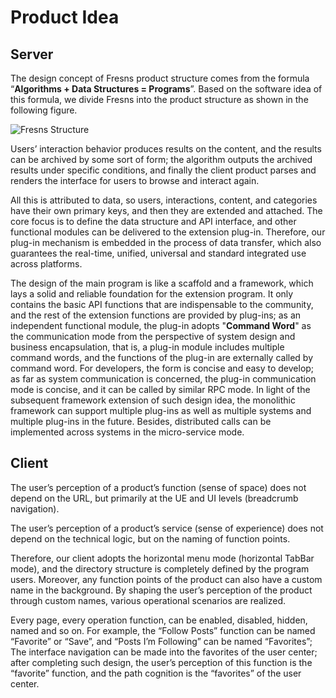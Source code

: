 # Product Idea

## Server

The design concept of Fresns product structure comes from the formula “**Algorithms + Data Structures = Programs**”. Based on the software idea of this formula, we divide Fresns into the product structure as shown in the following figure.

![Fresns Structure](https://files.fresns.org/docs/images/idea.png)

Users’ interaction behavior produces results on the content, and the results can be archived by some sort of form; the algorithm outputs the archived results under specific conditions, and finally the client product parses and renders the interface for users to browse and interact again.

All this is attributed to data, so users, interactions, content, and categories have their own primary keys, and then they are extended and attached. The core focus is to define the data structure and API interface, and other functional modules can be delivered to the extension plug-in. Therefore, our plug-in mechanism is embedded in the process of data transfer, which also guarantees the real-time, unified, universal and standard integrated use across platforms.

The design of the main program is like a scaffold and a framework, which lays a solid and reliable foundation for the extension program. It only contains the basic API functions that are indispensable to the community, and the rest of the extension functions are provided by plug-ins; as an independent functional module, the plug-in adopts "**Command Word**" as the communication mode from the perspective of system design and business encapsulation, that is, a plug-in module includes multiple command words, and the functions of the plug-in are externally called by command word. For developers, the form is concise and easy to develop; as far as system communication is concerned, the plug-in communication mode is concise, and it can be called by similar RPC mode. In light of the subsequent framework extension of such design idea, the monolithic framework can support multiple plug-ins as well as multiple systems and multiple plug-ins in the future. Besides, distributed calls can be implemented across systems in the micro-service mode.

## Client

The user’s perception of a product’s function (sense of space) does not depend on the URL, but primarily at the UE and UI levels (breadcrumb navigation).

The user’s perception of a product’s service (sense of experience) does not depend on the technical logic, but on the naming of function points.

Therefore, our client adopts the horizontal menu mode (horizontal TabBar mode), and the directory structure is completely defined by the program users. Moreover, any function points of the product can also have a custom name in the background. By shaping the user’s perception of the product through custom names, various operational scenarios are realized.

Every page, every operation function, can be enabled, disabled, hidden, named and so on. For example, the “Follow Posts” function can be named “Favorite” or “Save”, and “Posts I’m Following” can be named “Favorites”; The interface navigation can be made into the favorites of the user center; after completing such design, the user’s perception of this function is the “favorite” function, and the path cognition is the “favorites” of the user center.
